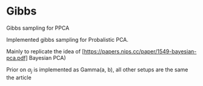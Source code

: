 # Gibbs
Gibbs sampling for PPCA


Implemented gibbs sampling for Probalistic PCA.

Mainly to replicate the idea of [https://papers.nips.cc/paper/1549-bayesian-pca.pdf] Bayesian PCA)

Prior on $\alpha_j$ is implemented as Gamma(a, b), all other setups are the same the article
